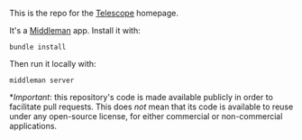 This is the repo for the [Telescope](http://telesc.pe) homepage. 

It's a [Middleman](http://middlemanapp.com) app. Install it with:

```
bundle install
```

Then run it locally with:

```
middleman server
```

**Important*: this repository's code is made available publicly in order to facilitate pull requests. This does *not* mean that its code is available to reuse under any open-source license, for either commercial or non-commercial applications.
